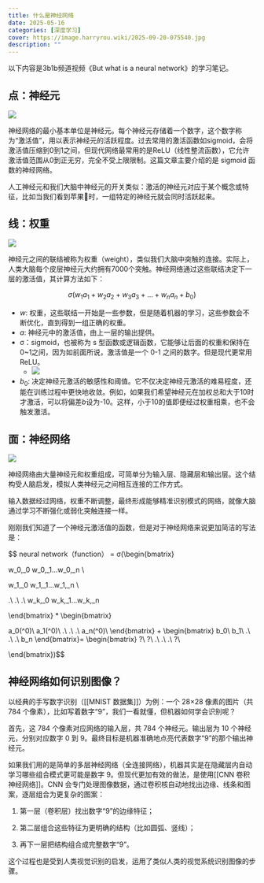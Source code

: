 ```yaml
---
title: 什么是神经网络
date: 2025-05-16
categories: [深度学习]
cover: https://image.harryrou.wiki/2025-09-20-075540.jpg
description: ""
---
```



以下内容是3b1b频道视频《But what is a neural network》的学习笔记。

## 点：神经元

![](https://image.harryrou.wiki/2025-05-16-1.png)

神经网络的最小基本单位是神经元。每个神经元存储着一个数字，这个数字称为“激活值”，用以表示神经元的活跃程度。过去常用的激活函数如sigmoid，会将激活值压缩到0到1之间，但现代网络最常用的是ReLU（线性整流函数），它允许激活值范围从0到正无穷，完全不受上限限制。这篇文章主要介绍的是 sigmoid 函数的神经网络。

人工神经元和我们大脑中神经元的开关类似：激活的神经元对应于某个概念或特征，比如当我们看到苹果🍎时，一组特定的神经元就会同时活跃起来。

## 线：权重

![](https://image.harryrou.wiki/2025-09-20-weight.png)

神经元之间的联结被称为权重（weight），类似我们大脑中突触的连接。实际上，人类大脑每个皮层神经元大约拥有7000个突触。神经网络通过这些联结决定下一层的激活值，其计算方法如下：

$$σ(w_1a_1+w_2a_2+w_3a_3+...+w_na_n+b_0)$$

- $w$: 权重，这些联结一开始是一些参数，但是随着机器的学习，这些参数会不断优化，直到得到一组正确的权重。
- $a$: 神经元中的激活值，由上一层的输出提供。
- σ：sigmoid，也被称为 s 型函数或逻辑函数，它能够让后面的权重和保持在 0~1之间，因为如前面所说，激活值是一个 0-1 之间的数字。但是现代更常用ReLU。
	- ![](https://image.harryrou.wiki/2025-05-16-133605.png)
- $b_0$: 决定神经元激活的敏感性和阈值。它不仅决定神经元激活的难易程度，还能在训练过程中更快地收敛。例如，如果我们希望神经元在加权总和大于10时才激活，可以将偏差$b$设为-10。这样，小于10的值即便经过权重相乘，也不会触发激活。


## 面：神经网络

![](https://image.harryrou.wiki/2025-05-16-144332.png)

神经网络由大量神经元和权重组成，可简单分为输入层、隐藏层和输出层。这个结构受人脑启发，模拟人类神经元之间相互连接的工作方式。

输入数据经过网络，权重不断调整，最终形成能够精准识别模式的网络，就像大脑通过学习不断强化或弱化突触连接一样。


刚刚我们知道了一个神经元激活值的函数，但是对于神经网络来说更加简洁的写法是：

$$ neural network（function） = σ(\begin{bmatrix}

w_0,_0 w_0,_1...w_0,_n \\

w_1,_0 w_1,_1...w_1,_n \\

.\\
.\\
.\\
w_k,_0 w_k,_1...w_k,_n 

\end{bmatrix} * \begin{bmatrix}

a_0(^0)\\
a_1(^0)\\
.\\
.\\
.\\
a_n(^0)\\
\end{bmatrix} + \begin{bmatrix}
b_0\\
b_1\\
.\\
.\\
.\\
b_n
\end{bmatrix}= \begin{bmatrix}
?\\
?\\
.\\
.\\
.\\
?\\


\end{bmatrix})$$

## 神经网络如何识别图像？

以经典的手写数字识别（[[MNIST 数据集]]）为例：一个 28×28 像素的图片（共 784 个像素），比如写着数字“9”，我们一看就懂，但机器如何学会识别呢？

首先，这 784 个像素对应网络的输入层，共 784 个神经元。输出层为 10 个神经元，分别对应数字 0 到 9。最终目标是机器准确地点亮代表数字“9”的那个输出神经元。

如果我们用的是简单的多层神经网络（全连接网络），机器其实是在隐藏层内自动学习哪些组合模式更可能是数字 9。但现代更加有效的做法，是使用[[CNN 卷积神经网络]]。CNN 会专门处理图像数据，通过卷积核自动地找出边缘、线条和图案，逐层组合为更复杂的图案：

1. 第一层（卷积层）找出数字“9”的边缘特征；
    
2. 第二层组合这些特征为更明确的结构（比如圆弧、竖线）；
    
3. 再下一层把结构组合成完整数字“9”。
    

这个过程也是受到人类视觉识别的启发，运用了类似人类的视觉系统识别图像的步骤。
